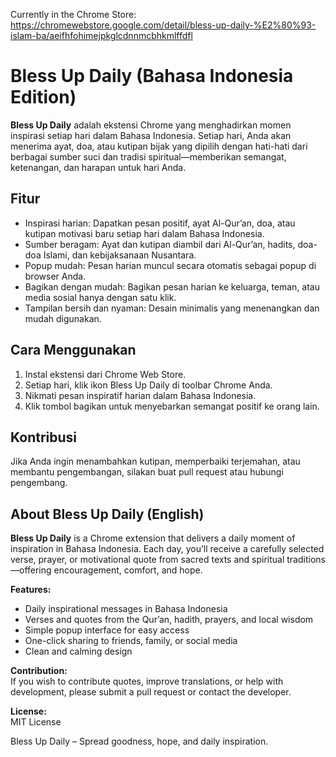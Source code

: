 Currently in the Chrome Store: https://chromewebstore.google.com/detail/bless-up-daily-%E2%80%93-islam-ba/aeifhfohimejpkglcdnnmcbhkmlffdfl


# Bless Up Daily (Bahasa Indonesia Edition)

**Bless Up Daily** adalah ekstensi Chrome yang menghadirkan momen inspirasi setiap hari dalam Bahasa Indonesia. Setiap hari, Anda akan menerima ayat, doa, atau kutipan bijak yang dipilih dengan hati-hati dari berbagai sumber suci dan tradisi spiritual—memberikan semangat, ketenangan, dan harapan untuk hari Anda.

## Fitur

- Inspirasi harian: Dapatkan pesan positif, ayat Al-Qur’an, doa, atau kutipan motivasi baru setiap hari dalam Bahasa Indonesia.
- Sumber beragam: Ayat dan kutipan diambil dari Al-Qur’an, hadits, doa-doa Islami, dan kebijaksanaan Nusantara.
- Popup mudah: Pesan harian muncul secara otomatis sebagai popup di browser Anda.
- Bagikan dengan mudah: Bagikan pesan harian ke keluarga, teman, atau media sosial hanya dengan satu klik.
- Tampilan bersih dan nyaman: Desain minimalis yang menenangkan dan mudah digunakan.

## Cara Menggunakan

1. Instal ekstensi dari Chrome Web Store.
2. Setiap hari, klik ikon Bless Up Daily di toolbar Chrome Anda.
3. Nikmati pesan inspiratif harian dalam Bahasa Indonesia.
4. Klik tombol bagikan untuk menyebarkan semangat positif ke orang lain.


## Kontribusi

Jika Anda ingin menambahkan kutipan, memperbaiki terjemahan, atau membantu pengembangan, silakan buat pull request atau hubungi pengembang.



## About Bless Up Daily (English)

**Bless Up Daily** is a Chrome extension that delivers a daily moment of inspiration in Bahasa Indonesia. Each day, you’ll receive a carefully selected verse, prayer, or motivational quote from sacred texts and spiritual traditions—offering encouragement, comfort, and hope.

**Features:**
- Daily inspirational messages in Bahasa Indonesia
- Verses and quotes from the Qur’an, hadith, prayers, and local wisdom
- Simple popup interface for easy access
- One-click sharing to friends, family, or social media
- Clean and calming design

**Contribution:**  
If you wish to contribute quotes, improve translations, or help with development, please submit a pull request or contact the developer.

**License:**  
MIT License

Bless Up Daily – Spread goodness, hope, and daily inspiration.
